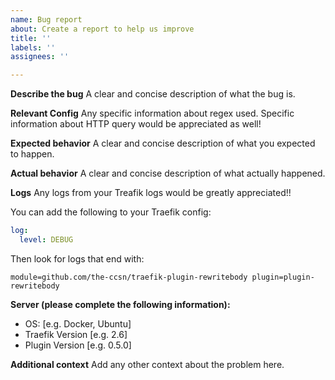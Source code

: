 ```yaml
---
name: Bug report
about: Create a report to help us improve
title: ''
labels: ''
assignees: ''

---
```


**Describe the bug**
A clear and concise description of what the bug is.

**Relevant Config**
Any specific information about regex used. Specific information about
HTTP query would be appreciated as well!

**Expected behavior**
A clear and concise description of what you expected to happen.


**Actual behavior**
A clear and concise description of what actually happened.

**Logs**
Any logs from your Treafik logs would be greatly appreciated!!

You can add the following to your Traefik config:
```yaml
log:
  level: DEBUG
```

Then look for logs that end with:
```console
module=github.com/the-ccsn/traefik-plugin-rewritebody plugin=plugin-rewritebody
```

**Server (please complete the following information):**
 - OS: [e.g. Docker, Ubuntu]
 - Traefik Version [e.g. 2.6]
 - Plugin Version [e.g. 0.5.0]

**Additional context**
Add any other context about the problem here.
